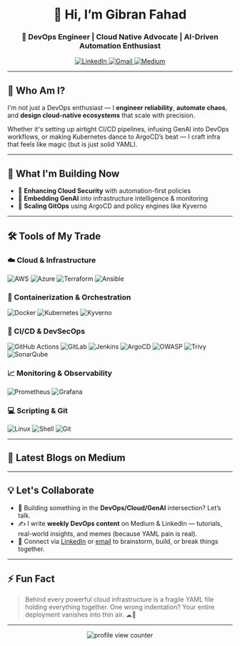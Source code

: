 <!-- HEADER -->
<h1 align="center">👋 Hi, I’m Gibran Fahad</h1>
<h3 align="center">🚀 DevOps Engineer | Cloud Native Advocate | AI-Driven Automation Enthusiast</h3>

<p align="center">
  <a href="https://www.linkedin.com/in/gibranfahad00" target="_blank">
    <img src="https://img.shields.io/badge/LinkedIn-%230077B5.svg?style=for-the-badge&logo=linkedin&logoColor=white" alt="LinkedIn"/>
  </a>
  <a href="mailto:gibranfahad07@gmail.com">
    <img src="https://img.shields.io/badge/Gmail-D14836?style=for-the-badge&logo=gmail&logoColor=white" alt="Gmail"/>
  </a>
  <a href="https://gibranf.medium.com/" target="_blank">
    <img src="https://img.shields.io/badge/Medium-00AB6C?style=for-the-badge&logo=medium&logoColor=white" alt="Medium"/>
  </a>
</p>

---

## 🧩 Who Am I?

I'm not just a DevOps enthusiast — I **engineer reliability**, **automate chaos**, and **design cloud-native ecosystems** that scale with precision.

Whether it's setting up airtight CI/CD pipelines, infusing GenAI into DevOps workflows, or making Kubernetes dance to ArgoCD’s beat — I craft infra that feels like magic (but is just solid YAML).

---

## 🚧 What I'm Building Now

- 🔐 **Enhancing Cloud Security** with automation-first policies  
- 🧠 **Embedding GenAI** into infrastructure intelligence & monitoring  
- 🔄 **Scaling GitOps** using ArgoCD and policy engines like Kyverno

---

## 🛠️ Tools of My Trade

### ☁️ Cloud & Infrastructure
![AWS](https://img.shields.io/badge/AWS-%23FF9900.svg?style=flat&logo=amazonaws&logoColor=white)
![Azure](https://img.shields.io/badge/Azure-0078D4?style=flat&logo=microsoftazure&logoColor=white)
![Terraform](https://img.shields.io/badge/Terraform-7B42BC?style=flat&logo=terraform&logoColor=white)
![Ansible](https://img.shields.io/badge/Ansible-EE0000?style=flat&logo=ansible&logoColor=white)

### 🐳 Containerization & Orchestration
![Docker](https://img.shields.io/badge/Docker-2496ED?style=flat&logo=docker&logoColor=white)
![Kubernetes](https://img.shields.io/badge/Kubernetes-326CE5?style=flat&logo=kubernetes&logoColor=white)
![Kyverno](https://img.shields.io/badge/Kyverno-40B4A6?style=flat&logoColor=white)

### 🔁 CI/CD & DevSecOps
![GitHub Actions](https://img.shields.io/badge/GitHub%20Actions-2088FF?style=flat&logo=githubactions&logoColor=white)
![GitLab](https://img.shields.io/badge/GitLab-330F63?style=flat&logo=gitlab&logoColor=white)
![Jenkins](https://img.shields.io/badge/Jenkins-D24939?style=flat&logo=jenkins&logoColor=white)
![ArgoCD](https://img.shields.io/badge/ArgoCD-EF7B4D?style=flat&logo=argo&logoColor=white)
![OWASP](https://img.shields.io/badge/OWASP-000000?style=flat&logo=owasp&logoColor=white)
![Trivy](https://img.shields.io/badge/Trivy-0F172A?style=flat&logo=trivy&logoColor=white)
![SonarQube](https://img.shields.io/badge/SonarQube-4E9BCD?style=flat&logo=sonarqube&logoColor=white)

### 📈 Monitoring & Observability
![Prometheus](https://img.shields.io/badge/Prometheus-E6522C?style=flat&logo=prometheus&logoColor=white)
![Grafana](https://img.shields.io/badge/Grafana-F46800?style=flat&logo=grafana&logoColor=white)

### 💻 Scripting & Git
![Linux](https://img.shields.io/badge/Linux-FCC624?style=flat&logo=linux&logoColor=black)
![Shell](https://img.shields.io/badge/Shell-121011?style=flat&logo=gnubash&logoColor=white)
![Git](https://img.shields.io/badge/Git-F05032?style=flat&logo=git&logoColor=white)

---

## 📰 Latest Blogs on Medium

<!-- BLOG-POST-LIST:START -->
<!-- BLOG-POST-LIST:END -->

---

## 💡 Let's Collaborate

- 🧠 Building something in the **DevOps/Cloud/GenAI** intersection? Let’s talk.  
- ✍️ I write **weekly DevOps content** on Medium & LinkedIn — tutorials, real-world insights, and memes (because YAML pain is real).  
- 🔗 Connect via [LinkedIn](https://www.linkedin.com/in/gibranfahad00) or [email](mailto:gibranfahad07@gmail.com) to brainstorm, build, or break things together.

---

## ⚡ Fun Fact

> Behind every powerful cloud infrastructure is a fragile YAML file holding everything together. One wrong indentation? Your entire deployment vanishes into thin air. ☁🔧

---

<!-- Just the counter. Clean and visible. -->
<p align="center">
  <img src="https://komarev.com/ghpvc/?username=gibranfahad&style=for-the-badge&color=blue" alt="profile view counter"/>
</p>
